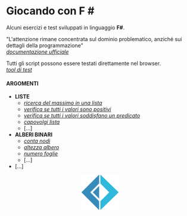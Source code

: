 # Giocando con F \#
Alcuni esercizi e test sviluppati in linguaggio **F#**.


"L'attenzione rimane concentrata sul dominio problematico, anziché sui dettagli della programmazione"<br>
[_documentazione ufficiale_](https://docs.microsoft.com/en-us/dotnet/fsharp/what-is-fsharp)

Tutti gli script possono essere testati direttamente nel browser.<br>
[_tool di test_](https://try.fsharp.org/)


#### ARGOMENTI
 
- **LISTE**
  - [_ricerca del massimo in una lista_](https://github.com/mariocuomo/giocandoconFSharp/blob/main/liste/massimoLista.fs)
  - [_verifica se tutti i valori sono positivi_](https://github.com/mariocuomo/giocandoconFSharp/blob/main/liste/verificaSeTuttiPositiviLista.fs)
  - [_verifica se tutti i valori soddisfano un predicato_](https://github.com/mariocuomo/giocandoconFSharp/blob/main/liste/verificaSeTuttiSoddisfanoPredicato.fs)
  - [_capovolgi lista_](https://github.com/mariocuomo/giocandoconFSharp/blob/main/liste/capovolgiLista.fs)
  - [...]
- **ALBERI BINARI**
  - [_conta nodi_](https://github.com/mariocuomo/giocandoconFSharp/blob/main/alberiBinari/contaNodi.fs)
  - [_altezza albero_](https://github.com/mariocuomo/giocandoconFSharp/blob/main/alberiBinari/altezzaAlbero.fs)
  - [_numero foglie_](https://github.com/mariocuomo/giocandoconFSharp/blob/main/alberiBinari/numeroFoglie.fs)
  - [...]
- [...]






<div align="center">
  <img src="https://github.com/mariocuomo/giocandoconFSharp/blob/main/imgs/F_Sharp_logo.svg" width="100">
</div>
